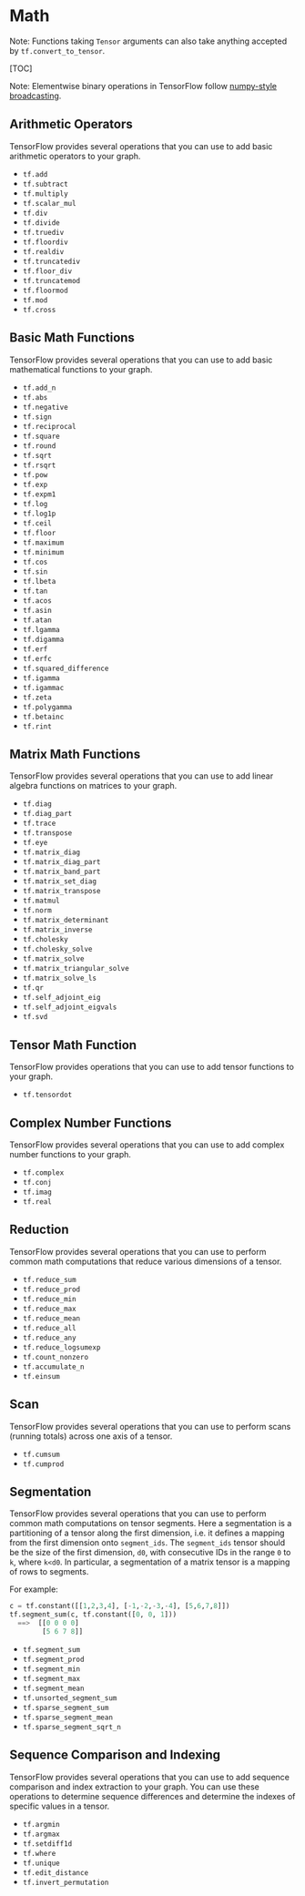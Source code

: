 # Math

Note: Functions taking `Tensor` arguments can also take anything accepted by
`tf.convert_to_tensor`.

[TOC]

Note: Elementwise binary operations in TensorFlow follow [numpy-style
broadcasting](http://docs.scipy.org/doc/numpy/user/basics.broadcasting.html).

## Arithmetic Operators

TensorFlow provides several operations that you can use to add basic arithmetic
operators to your graph.

*   `tf.add`
*   `tf.subtract`
*   `tf.multiply`
*   `tf.scalar_mul`
*   `tf.div`
*   `tf.divide`
*   `tf.truediv`
*   `tf.floordiv`
*   `tf.realdiv`
*   `tf.truncatediv`
*   `tf.floor_div`
*   `tf.truncatemod`
*   `tf.floormod`
*   `tf.mod`
*   `tf.cross`

## Basic Math Functions

TensorFlow provides several operations that you can use to add basic
mathematical functions to your graph.

*   `tf.add_n`
*   `tf.abs`
*   `tf.negative`
*   `tf.sign`
*   `tf.reciprocal`
*   `tf.square`
*   `tf.round`
*   `tf.sqrt`
*   `tf.rsqrt`
*   `tf.pow`
*   `tf.exp`
*   `tf.expm1`
*   `tf.log`
*   `tf.log1p`
*   `tf.ceil`
*   `tf.floor`
*   `tf.maximum`
*   `tf.minimum`
*   `tf.cos`
*   `tf.sin`
*   `tf.lbeta`
*   `tf.tan`
*   `tf.acos`
*   `tf.asin`
*   `tf.atan`
*   `tf.lgamma`
*   `tf.digamma`
*   `tf.erf`
*   `tf.erfc`
*   `tf.squared_difference`
*   `tf.igamma`
*   `tf.igammac`
*   `tf.zeta`
*   `tf.polygamma`
*   `tf.betainc`
*   `tf.rint`

## Matrix Math Functions

TensorFlow provides several operations that you can use to add linear algebra
functions on matrices to your graph.

*   `tf.diag`
*   `tf.diag_part`
*   `tf.trace`
*   `tf.transpose`
*   `tf.eye`
*   `tf.matrix_diag`
*   `tf.matrix_diag_part`
*   `tf.matrix_band_part`
*   `tf.matrix_set_diag`
*   `tf.matrix_transpose`
*   `tf.matmul`
*   `tf.norm`
*   `tf.matrix_determinant`
*   `tf.matrix_inverse`
*   `tf.cholesky`
*   `tf.cholesky_solve`
*   `tf.matrix_solve`
*   `tf.matrix_triangular_solve`
*   `tf.matrix_solve_ls`
*   `tf.qr`
*   `tf.self_adjoint_eig`
*   `tf.self_adjoint_eigvals`
*   `tf.svd`


## Tensor Math Function

TensorFlow provides operations that you can use to add tensor functions to your
graph.

*   `tf.tensordot`


## Complex Number Functions

TensorFlow provides several operations that you can use to add complex number
functions to your graph.

*   `tf.complex`
*   `tf.conj`
*   `tf.imag`
*   `tf.real`


## Reduction

TensorFlow provides several operations that you can use to perform
common math computations that reduce various dimensions of a tensor.

*   `tf.reduce_sum`
*   `tf.reduce_prod`
*   `tf.reduce_min`
*   `tf.reduce_max`
*   `tf.reduce_mean`
*   `tf.reduce_all`
*   `tf.reduce_any`
*   `tf.reduce_logsumexp`
*   `tf.count_nonzero`
*   `tf.accumulate_n`
*   `tf.einsum`

## Scan

TensorFlow provides several operations that you can use to perform scans
(running totals) across one axis of a tensor.

*   `tf.cumsum`
*   `tf.cumprod`

## Segmentation

TensorFlow provides several operations that you can use to perform common
math computations on tensor segments.
Here a segmentation is a partitioning of a tensor along
the first dimension, i.e. it  defines a mapping from the first dimension onto
`segment_ids`. The `segment_ids` tensor should be the size of
the first dimension, `d0`, with consecutive IDs in the range `0` to `k`,
where `k<d0`.
In particular, a segmentation of a matrix tensor is a mapping of rows to
segments.

For example:

```python
c = tf.constant([[1,2,3,4], [-1,-2,-3,-4], [5,6,7,8]])
tf.segment_sum(c, tf.constant([0, 0, 1]))
  ==>  [[0 0 0 0]
        [5 6 7 8]]
```

*   `tf.segment_sum`
*   `tf.segment_prod`
*   `tf.segment_min`
*   `tf.segment_max`
*   `tf.segment_mean`
*   `tf.unsorted_segment_sum`
*   `tf.sparse_segment_sum`
*   `tf.sparse_segment_mean`
*   `tf.sparse_segment_sqrt_n`


## Sequence Comparison and Indexing

TensorFlow provides several operations that you can use to add sequence
comparison and index extraction to your graph. You can use these operations to
determine sequence differences and determine the indexes of specific values in
a tensor.

*   `tf.argmin`
*   `tf.argmax`
*   `tf.setdiff1d`
*   `tf.where`
*   `tf.unique`
*   `tf.edit_distance`
*   `tf.invert_permutation`
